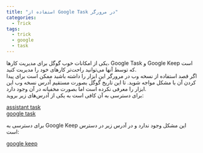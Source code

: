 ```yaml
---
title: "استفاده از Google Task در مرورگر"
categories:
  - Trick
tags:
  - trick
  - google
  - task
---
```


یکی از امکانات خوب گوگل برای مدیریت کارها، Google Task و Google Keep است که توسط آنها می‌توانید راحت‌تر کارهای خود را مدیریت کنید.  
اگر قصد استفاده از نسخه وب در مرورگر این ابزار را داشته باشید ممکن است برای پیدا کردن آن با مشکل مواجه شوید. تا این تاریخ گوگل بصورت مستقیم آدرس نسخه وب این ابزار را معرفی نکرده است اما بصورت مخفیانه در آن وجود دارد.  
برای دسترسی به آن کافی است به یکی از آدرس‌های زیر بروید:  

[assistant task](https://assistant.google.com/tasks)  
[google task](https://tasks.google.com/embed/list/~default)  

برای دسترسی به Google Keep این مشکل وجود ندارد و در آدرس زیر در دسترس است:  

[google keep](https://keep.google.com/#home)  